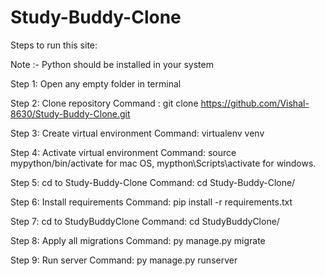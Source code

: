# Study-Buddy-Clone 

Steps to run this site: 

Note :- Python should be installed in your system

Step 1: Open any empty folder in terminal 

Step 2: Clone repository
Command : git clone https://github.com/Vishal-8630/Study-Buddy-Clone.git

Step 3: Create virtual environment
Command: virtualenv venv

Step 4: Activate virtual environment
Command:  source mypython/bin/activate for mac OS, 
          mypthon\Scripts\activate for windows.
          
Step 5: cd to Study-Buddy-Clone
Command: cd Study-Buddy-Clone/

Step 6: Install requirements 
Command: pip install -r requirements.txt

Step 7: cd to StudyBuddyClone
Command: cd StudyBuddyClone/

Step 8: Apply all migrations
Command: py manage.py migrate

Step 9: Run server
Command: py manage.py runserver
